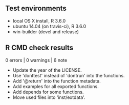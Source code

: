 ## Test environments
* local OS X install, R 3.6.0
* ubuntu 14.04 (on travis-ci), R 3.6.0
* win-builder (devel and release)

## R CMD check results

0 errors | 0 warnings | 6 note

* Update the year of the LICENSE.
* Use 'donttest' instead of 'dontrun' into the functions.
* Add '@return' into the function metadata.
* Add examples for all exported functions.
* Add depends for some functions.
* Move used files into 'inst/extdata'.
